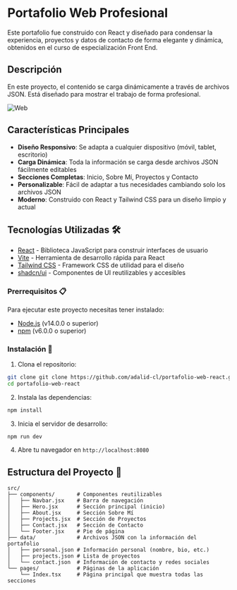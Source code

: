 # Portafolio Web Profesional

Este portafolio fue construido con React y diseñado para condensar  la experiencia, proyectos y datos de contacto de forma elegante y dinámica, obtenidos en el curso de especialización Front End.

## Descripción

En este proyecto, el contenido se carga dinámicamente a través de archivos JSON. Está diseñado para mostrar el trabajo de forma profesional.

![Web](public/web.jpeg)

## Características Principales

- **Diseño Responsivo**: Se adapta a cualquier dispositivo (móvil, tablet, escritorio)
- **Carga Dinámica**: Toda la información se carga desde archivos JSON fácilmente editables
- **Secciones Completas**: Inicio, Sobre Mí, Proyectos y Contacto
- **Personalizable**: Fácil de adaptar a tus necesidades cambiando solo los archivos JSON
- **Moderno**: Construido con React y Tailwind CSS para un diseño limpio y actual

## Tecnologías Utilizadas 🛠️

- [React](https://reactjs.org/) - Biblioteca JavaScript para construir interfaces de usuario
- [Vite](https://vitejs.dev/) - Herramienta de desarrollo rápida para React
- [Tailwind CSS](https://tailwindcss.com/) - Framework CSS de utilidad para el diseño
- [shadcn/ui](https://ui.shadcn.com/) - Componentes de UI reutilizables y accesibles


### Prerrequisitos 📋

Para ejecutar este proyecto necesitas tener instalado:

- [Node.js](https://nodejs.org/) (v14.0.0 o superior)
- [npm](https://www.npmjs.com/) (v6.0.0 o superior)

### Instalación 🔧

1. Clona el repositorio:

```bash
git clone git clone https://github.com/adalid-cl/portafolio-web-react.git
cd portafolio-web-react
```

2. Instala las dependencias:

```bash
npm install
```

3. Inicia el servidor de desarrollo:

```bash
npm run dev
```

4. Abre tu navegador en `http://localhost:8080`

## Estructura del Proyecto 📁

```
src/
├── components/       # Componentes reutilizables
│   ├── Navbar.jsx    # Barra de navegación
│   ├── Hero.jsx      # Sección principal (inicio)
│   ├── About.jsx     # Sección Sobre Mí
│   ├── Projects.jsx  # Sección de Proyectos
│   ├── Contact.jsx   # Sección de Contacto
│   └── Footer.jsx    # Pie de página
├── data/             # Archivos JSON con la información del portafolio
│   ├── personal.json # Información personal (nombre, bio, etc.)
│   ├── projects.json # Lista de proyectos
│   └── contact.json  # Información de contacto y redes sociales
└── pages/            # Páginas de la aplicación
    └── Index.tsx     # Página principal que muestra todas las secciones
```




